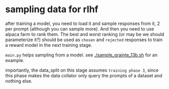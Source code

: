 # sampling data for rlhf

after training a model, you need to load it and sample responses from it, 2 per prompt (although you can sample more). And then you need to use alpaca farm to rank them. The best and worst ranking (or may be we should parameterize it?) should be used as `chosen` and `rejected` responses to train a reward model in the next training stage.

`main.py` helps sampling from a model. see [./sample_grainte_13b.sh](./sample_granite_13b.sh) for an example.

importantly, the data_split on this stage assumes `training phase 3`, since this phase makes the data collator only query the prompts of a dataset and nothing else.